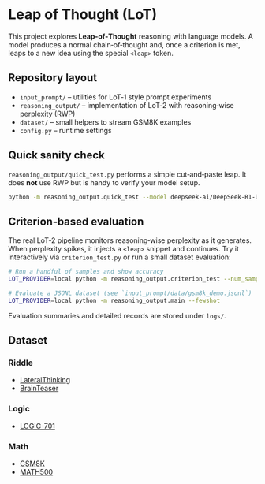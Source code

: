 # Leap of Thought (LoT)

This project explores **Leap‑of‑Thought** reasoning with language models.  A model produces a normal chain‑of‑thought and, once a criterion is met, leaps to a new idea using the special `<leap>` token.

## Repository layout
- `input_prompt/` – utilities for LoT‑1 style prompt experiments
- `reasoning_output/` – implementation of LoT‑2 with reasoning‑wise perplexity (RWP)
- `dataset/` – small helpers to stream GSM8K examples
- `config.py` – runtime settings

## Quick sanity check
`reasoning_output/quick_test.py` performs a simple cut‑and‑paste leap.  It does **not** use RWP but is handy to verify your model setup.

```bash
python -m reasoning_output.quick_test --model deepseek-ai/DeepSeek-R1-Distill-Qwen-32B --num_samples 1
```

## Criterion‑based evaluation
The real LoT‑2 pipeline monitors reasoning‑wise perplexity as it generates.  When perplexity spikes, it injects a `<leap>` snippet and continues.  Try it interactively via `criterion_test.py` or run a small dataset evaluation:

```bash
# Run a handful of samples and show accuracy
LOT_PROVIDER=local python -m reasoning_output.criterion_test --num_samples 3

# Evaluate a JSONL dataset (see `input_prompt/data/gsm8k_demo.jsonl`)
LOT_PROVIDER=local python -m reasoning_output.main --fewshot
```

Evaluation summaries and detailed records are stored under `logs/`.


## Dataset
### Riddle
* [LateralThinking](https://github.com/chenqi008/LateralThinking)
* [BrainTeaser](https://github.com/1171-jpg/BrainTeaser)
### Logic
* [LOGIC-701](https://huggingface.co/datasets/hivaze/LOGIC-701/viewer/en/train?row=0)
### Math
* [GSM8K](https://huggingface.co/datasets/DaertML/gsm8k-jsonl)
* [MATH500](https://huggingface.co/datasets/HuggingFaceH4/MATH-500)